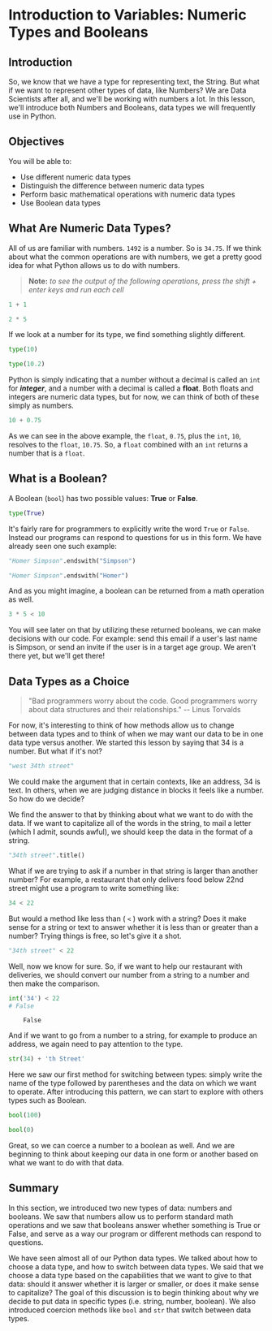 # Introduction to Variables: Numeric Types and Booleans

## Introduction
So, we know that we have a type for representing text, the String. But what
if we want to represent other types of data, like Numbers? We are Data Scientists 
after all, and we'll be working with numbers a lot. In this lesson, we'll 
introduce both Numbers and Booleans, data types we will frequently use in Python.

## Objectives
You will be able to:

* Use different numeric data types
* Distinguish the difference between numeric data types
* Perform basic mathematical operations with numeric data types
* Use Boolean data types

## What Are Numeric Data Types?

All of us are familiar with numbers. `1492` is a number.  So is `34.75`. If we 
think about what the common operations are with numbers, we get a pretty good 
idea for what Python allows us to do with numbers.

> **Note:** _to see the output of the following operations, press the shift + enter keys and run each cell_

```python
1 + 1
```

```python
2 * 5
```

If we look at a number for its type, we find something slightly different.

```python
type(10)
```

```python
type(10.2)
```

Python is simply indicating that a number without a decimal is called an 
`int` for ***integer***, and a number with a decimal is called a **float**. Both 
floats and integers are numeric data types, but for now, we can think of both 
of these simply as numbers.

```python
10 + 0.75
```

As we can see in the above example, the `float`, `0.75`, plus the `int`, `10`, 
resolves to the `float`, `10.75`. So, a `float` combined with an `int` returns 
a number that is a `float`.

## What is a Boolean?

A Boolean (`bool`) has two possible values: **True** or **False**.


```python
type(True)
```

It's fairly rare for programmers to explicitly write the word `True` or `False`.
Instead our programs can respond to questions for us in this form. We have 
already seen one such example:

```python
"Homer Simpson".endswith("Simpson")
```

```python
"Homer Simpson".endswith("Homer")
```

And as you might imagine, a boolean can be returned from a math operation as well.

```python
3 * 5 < 10
```

You will see later on that by utilizing these returned booleans, we can make 
decisions with our code. For example: send this email if a user's last name is 
Simpson, or send an invite if the user is in a target age group. We aren't 
there yet, but we'll get there!

## Data Types as a Choice

> "Bad programmers worry about the code. Good programmers worry about data 
> structures and their relationships." -- Linus Torvalds

For now, it's interesting to think of how methods allow us to change between 
data types and to think of when we may want our data to be in one data type 
versus another.  We started this lesson by saying that 34 is a number.  But 
what if it's not?

```python
"west 34th street"
```

We could make the argument that in certain contexts, like an address, 34 is 
text. In others, when we are judging distance in blocks it feels like a 
number. So how do we decide?  

We find the answer to that by thinking about what we want to do with the 
data. If we want to capitalize all of the words in the string, to mail a 
letter (which I admit, sounds awful), we should keep the data in the format 
of a string.

```python
"34th street".title()
```

What if we are trying to ask if a number in that string is larger than 
another number?  For example, a restaurant that only delivers food below 
22nd street might use a program to write something like: 

```python
34 < 22
```

But would a method like less than ( `<` ) work with a string? Does it make 
sense for a string or text to answer whether it is less than or greater 
than a number? Trying things is free, so let's give it a shot.

```python
"34th street" < 22
```

Well, now we know for sure.  So, if we want to help our restaurant with 
deliveries, we should convert our number from a string to a number and 
then make the comparison.

```python
int('34') < 22
# False
```

```
    False
```

And if we want to go from a number to a string, for example to produce an 
address, we again need to pay attention to the type.

```python
str(34) + 'th Street'
```

Here we saw our first method for switching between types: simply write the 
name of the type followed by parentheses and the data on which we want to 
operate. After introducing this pattern, we can start to explore with 
others types such as Boolean.

```python
bool(100)
```

```python
bool(0)
```

Great, so we can coerce a number to a boolean as well.  And we are beginning 
to think about keeping our data in one form or another based on what we want 
to do with that data.    

## Summary

In this section, we introduced two new types of data: numbers and booleans. We 
saw that numbers allow us to perform standard math operations and we saw that 
booleans answer whether something is True or False, and serve as a way our 
program or different methods can respond to questions.

We have seen almost all of our Python data types. We talked about how to choose
a data type, and how to switch between data types.  We said that we choose a 
data type based on the capabilities that we want to give to that data: should 
it answer whether it is larger or smaller, or does it make sense to capitalize? 
The goal of this discussion is to begin thinking about why we decide to put 
data in specific types (i.e. string, number, boolean). We also introduced 
coercion methods like `bool` and `str` that switch between data types. 
